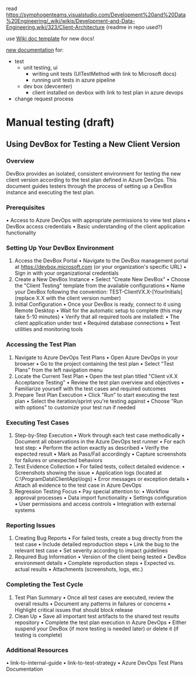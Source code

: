 read https://symphogenteams.visualstudio.com/Development%20and%20Data%20Engineering/_wiki/wikis/Development-and-Data-Engineering.wiki/323/Client-Architecture (readme in repo used?)

use [Wiki doc template](https://symphogenteams.visualstudio.com/Development%20and%20Data%20Engineering/_wiki/wikis/Development-and-Data-Engineering.wiki/330/Wiki-Template) for new docs!

[new documentation](https://symphogenteams.visualstudio.com/Development%20and%20Data%20Engineering/_wiki/wikis/Development-and-Data-Engineering.wiki/311/Testing-and-Quality-Assurance) for:
- test
  - unit testing, ui
    - writing unit tests (UITestMethod with link to Microsoft docs)
    - running unit tests in azure pipeline
  - dev box (devcenter)
    - client installed on devbox with link to test plan in azure devops
- change request process

# Manual testing (draft)
## Using DevBox for Testing a New Client Version
### Overview
DevBox provides an isolated, consistent environment for testing the new client version according to the test plan defined in Azure DevOps. This document guides testers through the process of setting up a DevBox instance and executing the test plan.
### Prerequisites
•	Access to Azure DevOps with appropriate permissions to view test plans
•	DevBox access credentials
•	Basic understanding of the client application functionality
### Setting Up Your DevBox Environment
1.	Access the DevBox Portal
•	Navigate to the DevBox management portal at https://devbox.microsoft.com (or your organization's specific URL)
•	Sign in with your organizational credentials
2.	Create a New DevBox Instance
•	Select "Create New DevBox"
•	Choose the "Client Testing" template from the available configurations
•	Name your DevBox following the convention: TEST-ClientVX.X-[YourInitials] (replace X.X with the client version number)
3.	Initial Configuration
•	Once your DevBox is ready, connect to it using Remote Desktop
•	Wait for the automatic setup to complete (this may take 5-10 minutes)
•	Verify that all required tools are installed:
•	The client application under test
•	Required database connections
•	Test utilities and monitoring tools
### Accessing the Test Plan
1.	Navigate to Azure DevOps Test Plans
•	Open Azure DevOps in your browser
•	Go to the project containing the test plan
•	Select "Test Plans" from the left navigation menu
2.	Locate the Current Test Plan
•	Open the test plan titled "Client vX.X Acceptance Testing"
•	Review the test plan overview and objectives
•	Familiarize yourself with the test cases and required outcomes
3.	Prepare Test Plan Execution
•	Click "Run" to start executing the test plan
•	Select the iteration/sprint you're testing against
•	Choose "Run with options" to customize your test run if needed
### Executing Test Cases
1.	Step-by-Step Execution
•	Work through each test case methodically
•	Document all observations in the Azure DevOps test runner
•	For each test step:
•	Perform the action exactly as described
•	Verify the expected result
•	Mark as Pass/Fail accordingly
•	Capture screenshots for failures or unexpected behaviors
2.	Test Evidence Collection
•	For failed tests, collect detailed evidence:
•	Screenshots showing the issue
•	Application logs (located at C:\ProgramData\ClientApp\logs\)
•	Error messages or exception details
•	Attach all evidence to the test case in Azure DevOps
3.	Regression Testing Focus
•	Pay special attention to:
•	Workflow approval processes
•	Data import functionality
•	Settings configuration
•	User permissions and access controls
•	Integration with external systems
### Reporting Issues
1.	Creating Bug Reports
•	For failed tests, create a bug directly from the test case
•	Include detailed reproduction steps
•	Link the bug to the relevant test case
•	Set severity according to impact guidelines
2.	Required Bug Information
•	Version of the client being tested
•	DevBox environment details
•	Complete reproduction steps
•	Expected vs. actual results
•	Attachments (screenshots, logs, etc.)
### Completing the Test Cycle
1.	Test Plan Summary
•	Once all test cases are executed, review the overall results
•	Document any patterns in failures or concerns
•	Highlight critical issues that should block release
2.	Clean Up
•	Save all important test artifacts to the shared test results repository
•	Complete the test plan execution in Azure DevOps
•	Either suspend your DevBox (if more testing is needed later) or delete it (if testing is complete)
### Additional Resources
•	link-to-internal-guide
•	link-to-test-strategy
•	Azure DevOps Test Plans Documentation
